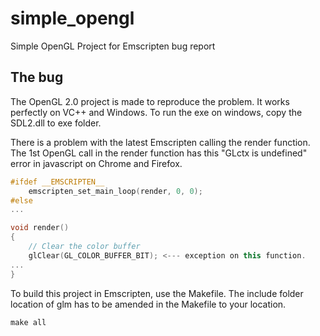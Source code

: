 # simple_opengl
Simple OpenGL Project for Emscripten bug report

## The bug

The OpenGL 2.0 project is made to reproduce the problem. It works perfectly on VC++ and Windows. To run the exe on windows, copy the SDL2.dll to exe folder.

There is a problem with the latest Emscripten calling the render function. The 1st OpenGL call in the render function has this "GLctx is undefined" error in javascript on Chrome and Firefox.

```Cpp
#ifdef __EMSCRIPTEN__
    emscripten_set_main_loop(render, 0, 0);
#else
...

void render()
{
    // Clear the color buffer
    glClear(GL_COLOR_BUFFER_BIT); <--- exception on this function.
...
}
```

To build this project in Emscripten, use the Makefile. The include folder location of glm has to be amended in the Makefile to your location.

```
make all
```